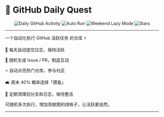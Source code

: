 # 🚀 GitHub Daily Quest

<p align="center">

  <!-- GitHub Actions 状态 -->
  <img src="https://img.shields.io/github/actions/workflow/status/${{ github.repository }}/daily.yml?label=Daily%20Activity&logo=github&style=for-the-badge" alt="Daily GitHub Activity" />

  <!-- 每日自动运行 -->
  <img src="https://img.shields.io/badge/⏰-每天自动运行-ff69b4?style=for-the-badge&logo=clock" alt="Auto Run" />

  <!-- 周末摸鱼 -->
  <img src="https://img.shields.io/badge/🛋️-周末40%摸鱼-32cd32?style=for-the-badge" alt="Weekend Lazy Mode" />

  <!-- Stars -->
  <img src="https://img.shields.io/github/stars/${{ github.repository }}?style=for-the-badge&logo=github" alt="Stars" />

</p>

---


一个自动化执行 GitHub 活跃任务 的仓库 ⚡

📌 每天自动提交日志，保持活跃

📝 随机生成 Issue / PR，制造互动

⭐ 自动点亮热门仓库，参与社区

🛋️ 周末 40% 概率选择「摸鱼」

🧹 定期清理旧分支和日志，保持整洁


可随机多次执行，增加贡献图的绿格子，让活跃更自然。


---
